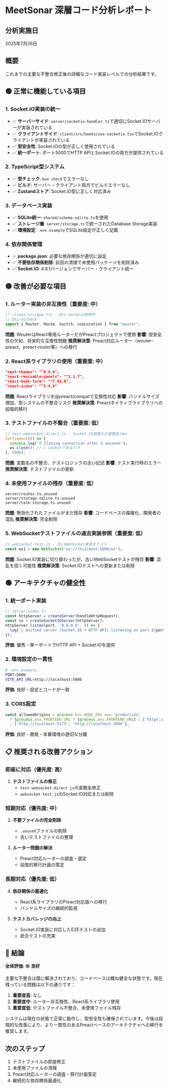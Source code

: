 # MeetSonar 深層コード分析レポート

## 分析実施日
2025年7月26日

## 概要
これまでの主要な不整合修正後の詳細なコード実装レベルでの分析結果です。

## 🟢 正常に機能している項目

### 1. Socket.IO実装の統一
- ✅ **サーバーサイド**: `server/socketio-handler.ts`で適切にSocket.IOサーバーが実装されている
- ✅ **クライアントサイド**: `client/src/hooks/use-socketio.tsx`でSocket.IOクライアントが実装されている
- ✅ **型安全性**: Socket.IOの型が正しく使用されている
- ✅ **統一ポート**: ポート5000でHTTP APIとSocket.IOの両方が提供されている

### 2. TypeScript型システム
- ✅ **型チェック**: `bun check`でエラーなし
- ✅ **ビルド**: サーバー・クライアント両方でビルドエラーなし
- ✅ **Zustandストア**: Socket.IO型に正しく対応済み

### 3. データベース実装
- ✅ **SQLite統一**: `shared/schema-sqlite.ts`を使用
- ✅ **ストレージ層**: `server/storage.ts`で統一されたDatabase Storage実装
- ✅ **環境設定**: `.env.example`でSQLite設定が正しく記載

### 4. 依存関係管理
- ✅ **package.json**: 必要な依存関係が適切に設定
- ✅ **不要依存関係削除**: 前回の清理で未使用パッケージを削除済み
- ✅ **Socket.IO**: 4.8.1バージョンでサーバー・クライアント統一

## 🟡 改善が必要な項目

### 1. ルーター実装の非互換性（重要度: 中）
```typescript
// client/src/App.tsx - @ts-nocheck使用中
// @ts-nocheck
import { Router, Route, Switch, useLocation } from "wouter";
```
**問題**: WouterはReact専用ルーターだがPreactプロジェクトで使用
**影響**: 型安全性の欠如、将来的な互換性問題
**推奨解決策**: Preact対応ルーター（wouter-preact、preact-router等）への移行

### 2. React系ライブラリの使用（重要度: 中）
```json
"next-themes": "^0.4.6",
"react-resizable-panels": "^2.1.7",
"react-hook-form": "^7.55.0",
"react-icons": "^5.4.0"
```
**問題**: Reactライブラリを@preact/compatで互換性対応
**影響**: バンドルサイズ増加、型システムの不整合リスク
**推奨解決策**: Preactネイティブライブラリへの段階的移行

### 3. テストファイルの不整合（重要度: 低）
```javascript
// test-websocket-direct.js - Socket.IO使用だが変数名がws
setTimeout(() => {
  console.log('⏰ Closing connection after 5 seconds');
  ws.close(); // ← socketであるべき
}, 5000);
```
**問題**: 変数名の不整合、テストロジックの古い記述
**影響**: テスト実行時のエラー
**推奨解決策**: テストファイルの更新

### 4. 未使用ファイルの残存（重要度: 低）
```
server/routes.ts.unused
server/storage-sqlite.ts.unused
server/talk-storage.ts.unused
```
**問題**: 無効化されたファイルがまだ残存
**影響**: コードベースの複雑化、開発者の混乱
**推奨解決策**: 完全削除

### 5. WebSocketテストファイルの過去実装参照（重要度: 低）
```javascript
// websocket-test.js - 古いWebSocket実装をテスト
const ws1 = new WebSocket('ws://localhost:5000/ws');
```
**問題**: Socket.IO実装に切り替わったが、古いWebSocketテストが残存
**影響**: 混乱を招く可能性
**推奨解決策**: Socket.IOテストへの更新または削除

## 🟢 アーキテクチャの健全性

### 1. 統一ポート実装
```typescript
// server/index.ts
const httpServer = createServer(handleHttpRequest);
const io = createSocketIOServer(httpServer);
httpServer.listen(port, '0.0.0.0', () => {
  log(`🚀 Unified server (Socket.IO + HTTP API) listening on port ${port}`);
});
```
**評価**: 優秀 - 単一ポートでHTTP API + Socket.IOを提供

### 2. 環境設定の一貫性
```bash
# .env.example
PORT=5000
VITE_API_URL=http://localhost:5000
```
**評価**: 良好 - 設定とコードが一致

### 3. CORS設定
```typescript
const allowedOrigins = process.env.NODE_ENV === 'production'
  ? (process.env.FRONTEND_URL ? [process.env.FRONTEND_URL] : ['https://yourdomain.com'])
  : ['http://localhost:5173', 'http://localhost:3000'];
```
**評価**: 良好 - 開発・本番環境の適切な分離

## 📋 推奨される改善アクション

### 即座に対応（優先度: 高）
1. **テストファイルの修正**
   - `test-websocket-direct.js`の変数名修正
   - `websocket-test.js`のSocket.IO対応または削除

### 短期対応（優先度: 中）
2. **不要ファイルの完全削除**
   - `.unused`ファイルの削除
   - 古いテストファイルの整理

3. **ルーター問題の解決**
   - Preact対応ルーターの調査・選定
   - 段階的移行計画の策定

### 長期対応（優先度: 低）
4. **依存関係の最適化**
   - React系ライブラリのPreact対応版への移行
   - バンドルサイズの継続的監視

5. **テストカバレッジの向上**
   - Socket.IO実装に対応したE2Eテストの追加
   - 統合テストの充実

## 🎯 結論

**全体評価**: 🟢 **良好**

主要な不整合は既に解決されており、コードベースは概ね健全な状態です。現在残っている問題は以下の通りです：

1. **重要度高**: なし
2. **重要度中**: ルーター非互換性、React系ライブラリ使用
3. **重要度低**: テストファイル不整合、未使用ファイル残存

システムは現在の状態で正常に動作し、型安全性も確保されています。今後は段階的な改善により、より一貫性のあるPreactベースのアーキテクチャへの移行を推奨します。

## 次のステップ
1. テストファイルの即座修正
2. 未使用ファイルの清理
3. Preact対応ルーターの調査・移行計画策定
4. 継続的な依存関係最適化
